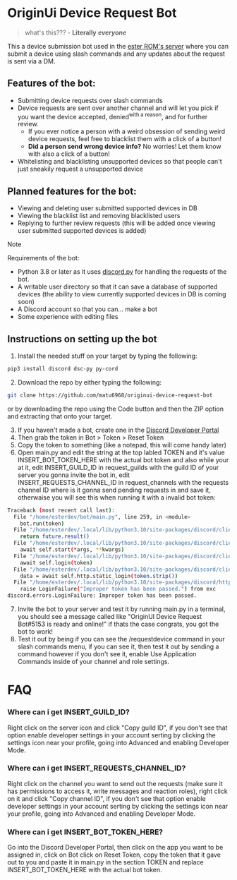 # OriginUi Device Request Bot

> what's this??? - **Literally** ***everyone***

This a device submission bot used in the [ester ROM's server](https://discord.gg/vYcFc6mYa5) where you can submit a device using slash commands and any updates about the request is sent via a DM.

## Features of the bot:
 - Submitting device requests over slash commands 
 - Device requests are sent over another channel and will let you pick if you want the device accepted, denied<sup>with a reason</sup>, and for further review.
	 - If you ever notice a person with a weird obsession of sending weird device requests, feel free to blacklist them with a click of a button!
	 - **Did a person send wrong device info?** No worries! Let them know with also a click of a button!
  - Whitelisting and blacklisting unsupported devices so that people can't just sneakily request a unsupported device

## Planned features for the bot:
 - Viewing and deleting user submitted supported devices in DB
 - Viewing the blacklist list and removing blacklisted users
 - Replying to further review requests (this will be added once viewing user submitted supported devices is added)

> [!NOTE]
> Requirements of the bot:
> - Python 3.8 or later as it uses [discord.py](https://discordpy.readthedocs.io/en/stable/#) for handling the requests of the bot.
> - A writable user directory so that it can save a database of supported devices (the ability to view currently supported devices in DB is coming soon)
> - A Discord account so that you can... make a bot
> - Some experience with editing files

## Instructions on setting up the bot
1. Install the needed stuff on your target by typing the following:
```bash
pip3 install discord dsc-py py-cord
```
2. Download the repo by either typing the following:
```bash
git clone https://github.com/matu6968/originui-device-request-bot
```
or by downloading the repo using the Code button and then the ZIP option and extracting that onto your target.

3. If you haven't made a bot, create one in the [Discord Developer Portal](https://discord.com/developers/applications)
4. Then grab the token in Bot > Token > Reset Token
5. Copy the token to something (like a notepad, this will come handy later)
6. Open main.py and edit the string at the top labled TOKEN and it's value INSERT_BOT_TOKEN_HERE with the actual bot token and also while your at it, edit INSERT_GUILD_ID in request_guilds with the guild ID of your server you gonna invite the bot in, edit INSERT_REQUESTS_CHANNEL_ID in request_channels with the requests channel ID where is it gonna send pending requests in and save it, otherwaise you will see this when running it with a invalid bot token:
```bash
Traceback (most recent call last):
  File "/home/esterdev/bot/main.py", line 259, in <module>
    bot.run(token)
  File "/home/esterdev/.local/lib/python3.10/site-packages/discord/client.py", line 717, in run
    return future.result()
  File "/home/esterdev/.local/lib/python3.10/site-packages/discord/client.py", line 696, in runner
    await self.start(*args, **kwargs)
  File "/home/esterdev/.local/lib/python3.10/site-packages/discord/client.py", line 659, in start
    await self.login(token)
  File "/home/esterdev/.local/lib/python3.10/site-packages/discord/client.py", line 515, in login
    data = await self.http.static_login(token.strip())
  File "/home/esterdev/.local/lib/python3.10/site-packages/discord/http.py", line 422, in static_login
    raise LoginFailure("Improper token has been passed.") from exc
discord.errors.LoginFailure: Improper token has been passed.
```
7. Invite the bot to your server and test it by running main.py in a terminal, you should see a message called like "OriginUI Device Request Bot#5153 is ready and online!" if thats the case congrats, you got the bot to work!
8. Test it out by being if you can see the /requestdevice command in your slash commands menu, if you can see it, then test it out by sending a command however if you don't see it, enable Use Application Commands inside of your channel and role settings.

# FAQ
### Where can i get INSERT_GUILD_ID?
Right click on the server icon and click "Copy guild ID", if you don't see that option enable developer settings in your account serting by clicking the settings icon near your profile, going into Advanced and enabling Developer Mode.
### Where can i get INSERT_REQUESTS_CHANNEL_ID?
Right click on the channel you want to send out the requests (make sure it has permissions to access it, write messages and reaction roles), right click on it and click "Copy channel ID", if you don't see that option enable developer settings in your account serting by clicking the settings icon near your profile, going into Advanced and enabling Developer Mode.
### Where can i get INSERT_BOT_TOKEN_HERE?
Go into the Discord Developer Portal, then click on the app you want to be assigned in, click on Bot click on Reset Token, copy the token that it gave out to you and paste it in main.py in the section TOKEN and replace INSERT_BOT_TOKEN_HERE with the actual bot token.
